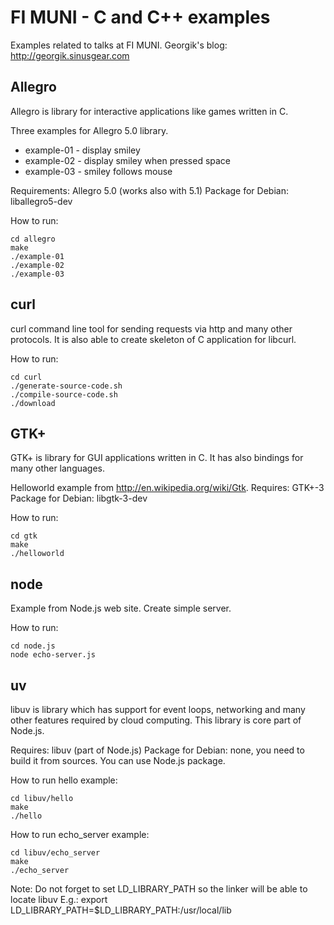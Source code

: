 FI MUNI - C and C++ examples
============================

Examples related to talks at FI MUNI.
Georgik's blog: http://georgik.sinusgear.com

Allegro
-------

Allegro is library for interactive applications like games written in C.

Three examples for Allegro 5.0 library.
- example-01 - display smiley
- example-02 - display smiley when pressed space
- example-03 - smiley follows mouse

Requirements: Allegro 5.0 (works also with 5.1)
Package for Debian: liballegro5-dev

How to run:

    cd allegro
    make
    ./example-01
    ./example-02
    ./example-03

curl
----

curl command line tool for sending requests via http and many other protocols.
It is also able to create skeleton of C application for libcurl.

How to run:

    cd curl
    ./generate-source-code.sh
    ./compile-source-code.sh
    ./download
    

GTK+
----

GTK+ is library for GUI applications written in C. 
It has also bindings for many other languages.

Helloworld example from http://en.wikipedia.org/wiki/Gtk.
Requires: GTK+-3
Package for Debian: libgtk-3-dev

How to run:

    cd gtk
    make
    ./helloworld

node
----

Example from Node.js web site. Create simple server.

How to run:

    cd node.js
    node echo-server.js

uv
--

libuv is library which has support for event loops, networking and many other
features required by cloud computing. This library is core part of Node.js.

Requires: libuv (part of Node.js)
Package for Debian: none, you need to build it from sources. You can use Node.js package.

How to run hello example:

    cd libuv/hello
    make
    ./hello

How to run echo_server example:

    cd libuv/echo_server
    make
    ./echo_server

Note: Do not forget to set LD_LIBRARY_PATH so the linker will be able to locate libuv
 E.g.: export LD_LIBRARY_PATH=$LD_LIBRARY_PATH:/usr/local/lib
